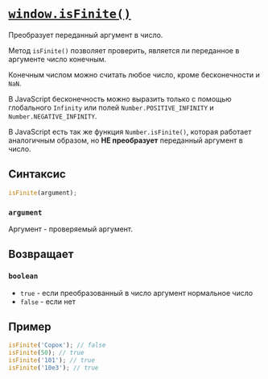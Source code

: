 # [`window.isFinite()`](../index.md)

Преобразует переданный аргумент в число.

Метод `isFinite()` позволяет проверить, является ли переданное в аргументе число конечным.

Конечным числом можно считать любое число, кроме бесконечности и `NaN`.

В JavaScript бесконечность можно выразить только с помощью глобального `Infinity` или полей `Number.POSITIVE_INFINITY` и `Number.NEGATIVE_INFINITY`.

В JavaScript есть так же функция `Number.isFinite()`, которая работает аналогичным образом, но **НЕ преобразует** переданный аргумент в число.

## Синтаксис

```js
isFinite(argument);
```

### `argument`

Аргумент - проверяемый аргумент.

## Возвращает

### `boolean`

- `true` - если преобразованный в число аргумент нормальное число
- `false` - если нет

## Пример

```js
isFinite('Сорок'); // false
isFinite(50); // true
isFinite('101'); // true
isFinite('10e3'); // true
```
